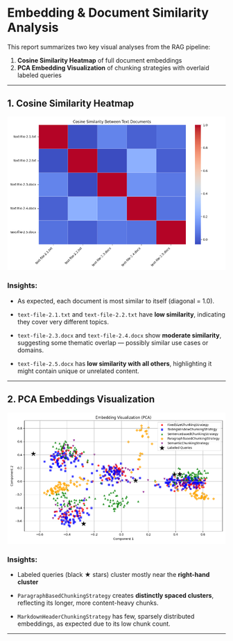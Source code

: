 # Embedding & Document Similarity Analysis

This report summarizes two key visual analyses from the RAG pipeline:
1. **Cosine Similarity Heatmap** of full document embeddings
2. **PCA Embedding Visualization** of chunking strategies with overlaid labeled queries

---

## 1. Cosine Similarity Heatmap

![Cosine similarity heatmap](images/similarity.png)

### Insights:

- As expected, each document is most similar to itself (diagonal = 1.0).

- `text-file-2.1.txt` and `text-file-2.2.txt` have **low similarity**, indicating they cover very different topics.

- `text-file-2.3.docx` and `text-file-2.4.docx` show **moderate similarity**, suggesting some thematic overlap — possibly similar use cases or domains.

- `text-file-2.5.docx` has **low similarity with all others**, highlighting it might contain unique or unrelated content.

---

## 2. PCA Embeddings Visualization

![PCA embeddings visual](images/pca.png)

### Insights:

- Labeled queries (black ★ stars) cluster mostly near the **right-hand cluster**

- `ParagraphBasedChunkingStrategy` creates **distinctly spaced clusters**, reflecting its longer, more content-heavy chunks.

- `MarkdownHeaderChunkingStrategy` has few, sparsely distributed embeddings, as expected due to its low chunk count.

---